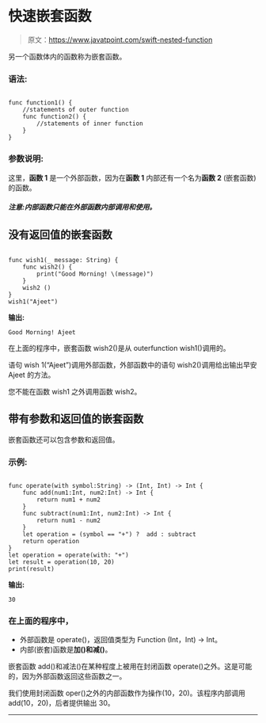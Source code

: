 # 快速嵌套函数

> 原文：<https://www.javatpoint.com/swift-nested-function>

另一个函数体内的函数称为嵌套函数。

### 语法:

```

func function1() {
    //statements of outer function
    func function2() {
        //statements of inner function
    }
}

```

### 参数说明:

这里，**函数 1** 是一个外部函数，因为在**函数 1** 内部还有一个名为**函数 2** (嵌套函数)的函数。

#### *注意:内部函数只能在外部函数内部调用和使用。*

## 没有返回值的嵌套函数

```

func wish1(_ message: String) {    
    func wish2() {
        print("Good Morning! \(message)")
    }
    wish2 ()
}
wish1("Ajeet")

```

**输出:**

```
Good Morning! Ajeet

```

在上面的程序中，嵌套函数 wish2()是从 outerfunction wish1()调用的。

语句 wish 1(“Ajeet”)调用外部函数，外部函数中的语句 wish2()调用给出输出早安 Ajeet 的方法。

您不能在函数 wish1 之外调用函数 wish2。

## 带有参数和返回值的嵌套函数

嵌套函数还可以包含参数和返回值。

### 示例:

```

func operate(with symbol:String) -> (Int, Int) -> Int {
    func add(num1:Int, num2:Int) -> Int {
        return num1 + num2
    }
    func subtract(num1:Int, num2:Int) -> Int {
        return num1 - num2
    }
    let operation = (symbol == "+") ?  add : subtract
    return operation
}
let operation = operate(with: "+")
let result = operation(10, 20)
print(result)

```

**输出:**

```
30

```

### 在上面的程序中，

*   外部函数是 operate()，返回值类型为 Function (Int，Int) -> Int。
*   内部(嵌套)函数是**加()**和**减()**。

嵌套函数 add()和减法()在某种程度上被用在封闭函数 operate()之外。这是可能的，因为外部函数返回这些函数之一。

我们使用封闭函数 oper()之外的内部函数作为操作(10，20)。该程序内部调用 add(10，20)，后者提供输出 30。

* * *